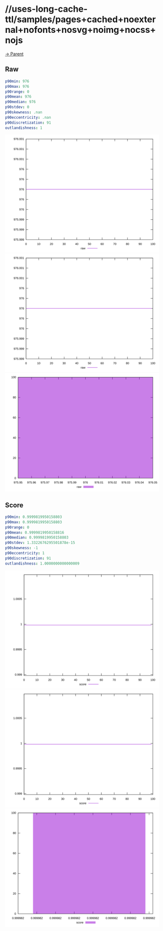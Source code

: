 
# //uses-long-cache-ttl/samples/pages+cached+noexternal+nofonts+nosvg+noimg+nocss+nojs

[→ Parent](../..)


## Raw


```yaml
p90min: 976
p90max: 976
p90range: 0
p90mean: 976
p90median: 976
p90stdev: 0
p90skewness: .nan
p90eccentricity: .nan
p90discretization: 91
outlandishness: 1

```

![PLOT: raw-values](./raw/values.svg)![PLOT: raw-sorted](./raw/sorted.svg)![PLOT: raw-histogram](./raw/histogram.svg)
## Score


```yaml
p90min: 0.9999819950158803
p90max: 0.9999819950158803
p90range: 0
p90mean: 0.9999819950158816
p90median: 0.9999819950158803
p90stdev: 1.3322676295501878e-15
p90skewness: -1
p90eccentricity: 1
p90discretization: 91
outlandishness: 1.0000000000000009

```

![PLOT: score-values](./score/values.svg)![PLOT: score-sorted](./score/sorted.svg)![PLOT: score-histogram](./score/histogram.svg)